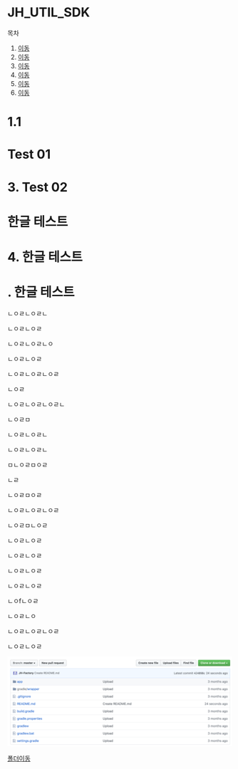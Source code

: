 # JH_UTIL_SDK

목차

1.  [이동](#1)
2. [이동](#test-01)
3. [이동](#3-test-02)
4. [이동](#한글-테스트)
5. [이동](#4-한글-테스트)
6.  [이동](#-한글-테스트)





# 1.1













# Test 01









# 3. Test 02







# 한글 테스트







# 4. 한글 테스트





# . 한글 테스트

ㄴㅇㄹㄴㅇㄹㄴ

ㄴㅇㄹㄴㅇㄹ

ㄴㅇㄹㄴㅇㄹㄴㅇ

ㄴㅇㄹㄴㅇㄹ

ㄴㅇㄹㄴㅇㄹㄴㅇㄹ

ㄴㅇㄹ

ㄴㅇㄹㄴㅇㄹㄴㅇㄹㄴ



ㄴㅇㄹㅁ

ㄴㅇㄹㄴㅇㄹㄴ

ㄴㅇㄹㄴㅇㄹㄴ

ㅁㄴㅇㄹㅁㅇㄹ

ㄴㄹ

ㄴㅇㄹㅁㅇㄹ

ㄴㅇㄹㄴㅇㄹㄴㅇㄹ

ㄴㅇㄹㅁㄴㅇㄹ

ㄴㅇㄹㄴㅇㄹ

ㄴㅇㄹㄴㅇㄹ

ㄴㅇㄹㄴㅇㄹ

ㄴㅇㄹㄴㅇㄹ

ㄴㅇfㄴㅇㄹ

ㄴㅇㄹㄴㅇ

ㄴㅇㄹㄴㅇㄹㄴㅇㄹ

ㄴㅇㄹㄴㅇㄹ







![ex_screenshot](./img/1.png)



[폴더이동](./img)


